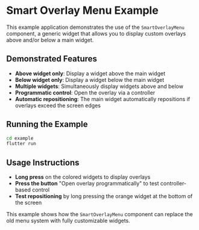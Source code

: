 # Smart Overlay Menu Example

This example application demonstrates the use of the `SmartOverlayMenu` component, a generic widget that allows you to display custom overlays above and/or below a main widget.

## Demonstrated Features

- **Above widget only**: Display a widget above the main widget
- **Below widget only**: Display a widget below the main widget
- **Multiple widgets**: Simultaneously display widgets above and below
- **Programmatic control**: Open the overlay via a controller
- **Automatic repositioning**: The main widget automatically repositions if overlays exceed the screen edges

## Running the Example

```bash
cd example
flutter run
```

## Usage Instructions

- **Long press** on the colored widgets to display overlays
- **Press the button** "Open overlay programmatically" to test controller-based control
- **Test repositioning** by long pressing the orange widget at the bottom of the screen

This example shows how the `SmartOverlayMenu` component can replace the old menu system with fully customizable widgets.

